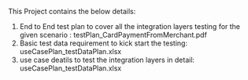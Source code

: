 This Project contains the below details:

1. End to End test plan to cover all the integration layers testing for the given scenario : testPlan_CardPaymentFromMerchant.pdf
2. Basic test data requirement to kick start the testing: useCasePlan_testDataPlan.xlsx
3. use case deatils to test the integration layers in detail: useCasePlan_testDataPlan.xlsx
